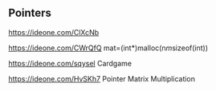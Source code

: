 ## Pointers

https://ideone.com/ClXcNb

https://ideone.com/CWrQfQ mat=(int*)malloc(n*m*sizeof(int))

https://ideone.com/sqysel Cardgame

https://ideone.com/HvSKh7 Pointer Matrix Multiplication
